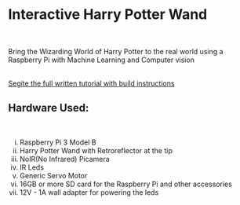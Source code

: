 <h1><b>Interactive Harry Potter Wand</b></h1>
<br>
<p>Bring the Wizarding World of Harry Potter to the real world using a Raspberry Pi with Machine Learning and Computer vision</p>
<br>
<a href="https://www.instructables.com/id/Real-Working-Harry-Potter-Wand-Using-Computer-Visi/" target = "_blank"> Segite the full written tutorial with build instructions</a>
<h2><b>Hardware Used:</b></h2>
<br>
<ol type = "i">
    <li> Raspberry Pi 3 Model B</li>
    <li> Harry Potter Wand with Retroreflector at the tip</li>
    <li> NoIR(No Infrared) Picamera</li>
    <li> IR Leds</li>
    <li> Generic Servo Motor</li>
    <li> 16GB or more SD card for the Raspberry Pi and other accessories</li>
    <li> 12V - 1A wall adapter for powering the leds</li>
</ol>

